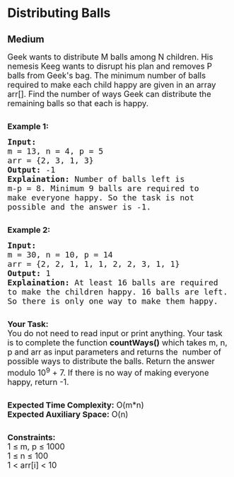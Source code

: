 # Distributing Balls
## Medium
<div class="problems_problem_content__Xm_eO"><p><span style="font-size:18px">Geek wants to distribute M balls among N children. His nemesis Keeg wants to disrupt his plan and removes P balls from Geek's bag. The minimum number of balls required to make each child happy are given in an array arr[]. Find the number of ways Geek can distribute the remaining balls so that each is happy.&nbsp;</span></p>

<p><br>
<span style="font-size:18px"><strong>Example 1:</strong></span></p>

<pre><span style="font-size:18px"><strong>Input: </strong>
m = 13, n = 4, p = 5
arr = {2, 3, 1, 3}
<strong>Output:</strong> -1
<strong>Explaination:</strong> Number of balls left is 
m-p = 8. Minimum 9 balls are required to 
make everyone happy. So the task is not 
possible and the answer is -1.</span></pre>

<p><br>
<span style="font-size:18px"><strong>Example 2:</strong></span></p>

<pre><span style="font-size:18px"><strong>Input: </strong>
m = 30, n = 10, p = 14
arr = {2, 2, 1, 1, 1, 2, 2, 3, 1, 1}
<strong>Output:</strong> 1
<strong>Explaination:</strong> At least 16 balls are required 
to make the children happy. 16 balls are left. 
So there is only one way to make them happy.</span></pre>

<p><br>
<span style="font-size:18px"><strong>Your Task:</strong><br>
You do not need to read input or print anything. Your task is to complete the function <strong>countWays()</strong> which takes m, n, p and arr as input parameters and returns the &nbsp;number of possible ways to distribute the balls. Return the answer modulo 10<sup>9</sup> + 7.&nbsp;If there is no way of making everyone happy, return -1.</span></p>

<p><br>
<span style="font-size:18px"><strong>Expected Time Complexity:</strong> O(m*n)<br>
<strong>Expected Auxiliary Space:</strong> O(n)</span></p>

<p><br>
<span style="font-size:18px"><strong>Constraints:</strong><br>
1 ≤ m, p ≤ 1000<br>
1 ≤ n ≤ 100<br>
1 &lt; arr[i] &lt; 10&nbsp;</span></p>
</div>